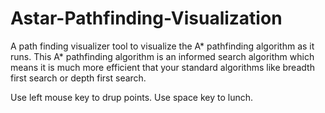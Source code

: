 # Astar-Pathfinding-Visualization
 A path finding visualizer tool to visualize the A* pathfinding algorithm as it runs. This A* pathfinding algorithm is an informed search algorithm which means it is much more efficient that your standard algorithms like breadth first search or depth first search.


Use left mouse key to drup points. Use space key to lunch.

